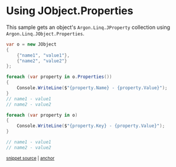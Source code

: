 # Using JObject.Properties

This sample gets an object's `Argon.Linq.JProperty` collection using `Argon.Linq.JObject.Properties`.

<!-- snippet: JObjectProperties -->
<a id='snippet-jobjectproperties'></a>
```cs
var o = new JObject
{
    {"name1", "value1"},
    {"name2", "value2"}
};

foreach (var property in o.Properties())
{
    Console.WriteLine($"{property.Name} - {property.Value}");
}
// name1 - value1
// name2 - value2

foreach (var property in o)
{
    Console.WriteLine($"{property.Key} - {property.Value}");
}

// name1 - value1
// name2 - value2
```
<sup><a href='/src/Tests/Documentation/Samples/Linq/JObjectProperties.cs#L12-L35' title='Snippet source file'>snippet source</a> | <a href='#snippet-jobjectproperties' title='Start of snippet'>anchor</a></sup>
<!-- endSnippet -->
